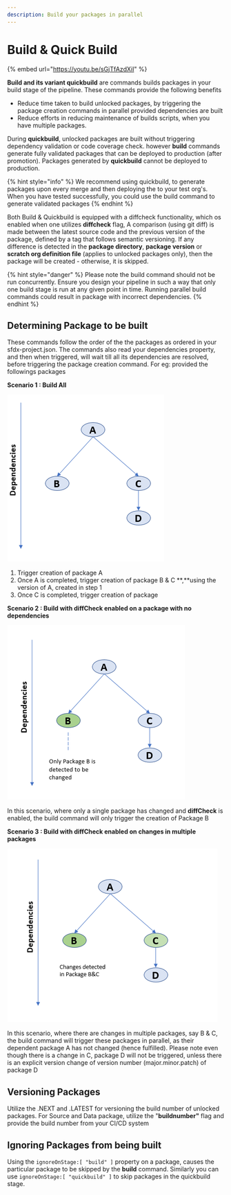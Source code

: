 ```yaml
---
description: Build your packages in parallel
---
```


# Build & Quick Build

{% embed url="https://youtu.be/sGjTfAzdXiI" %}

**Build and its variant quickbuild** are commands builds packages in your build stage of the pipeline. These commands provide the following benefits

* Reduce time taken to build unlocked packages, by triggering the package creation commands in parallel provided dependencies are built &#x20;
* Reduce efforts in reducing maintenance of builds scripts, when you have multiple packages.

During **quickbuild**, unlocked packages are built without triggering dependency validation or code coverage check. however **build** commands generate fully validated packages that can be deployed to production (after promotion). Packages generated by **quickbuild** cannot be deployed to production.

{% hint style="info" %}
We recommend using quickbuild, to generate packages upon every merge and then deploying the to your test org's. When you have tested successfully, you could use the build command to generate validated packages
{% endhint %}

Both Build & Quickbuild is equipped with a diffcheck functionality, which os enabled when one utilizes **diffcheck** flag, A comparison (using git diff) is made between the latest source code and the previous version of the package, defined by a tag that follows semantic versioning. If any difference is detected in the **package directory**, **package version** or **scratch org definition file** (applies to unlocked packages only), then the package will be created - otherwise, it is skipped.

{% hint style="danger" %}
Please note the build command should not be run concurrently. Ensure you design your pipeline in such a way that only one build stage is run at any given point in time. Running parallel build commands could result in package with incorrect dependencies.
{% endhint %}

## Determining Package to be built

These commands follow the order of the the packages as ordered in your sfdx-project.json. The commands also read your dependencies property, and then when triggered, will wait till all its dependencies are resolved, before triggering the package creation command. For eg: provided the followings packages

**Scenario 1 : Build All**

![](<../../.gitbook/assets/image (51).png>)

1. Trigger creation of package A &#x20;
2. Once A is completed, trigger creation of package B & C **,**using the version of A, created in step 1
3. Once C is completed, trigger creation of package&#x20;

**Scenario 2 : Build with diffCheck enabled on a package with no dependencies**

![](<../../.gitbook/assets/image (57).png>)

In this scenario, where only a single package has changed and **diffCheck** is enabled, the build command will only trigger the creation of Package B

**Scenario 3 : Build with diffCheck enabled on changes in multiple packages**

![](<../../.gitbook/assets/image (54).png>)

In this scenario, where there are changes in multiple packages, say B & C, the build command will trigger these packages in parallel, as their dependent package A has not changed (hence fulfilled). Please note even though there is a change in C, package D will not be triggered, unless there is an explicit version change of version number (major.minor.patch) of package D

## **Versioning Packages**

Utilize the .NEXT and .LATEST for versioning the build number of unlocked packages. For Source and Data package, utilize the "**buildnumber"** flag and provide the build number from your CI/CD system

## **Ignoring Packages from being built**

Using the `ignoreOnStage:[ "build" ]` property on a package, causes the particular package to be skipped by the **build** command. Similarly you can use `ignoreOnStage:[ "quickbuild" ]` to skip packages in the quickbuild stage.
